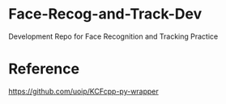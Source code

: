 # Face-Recog-and-Track-Dev
Development Repo for Face Recognition and Tracking Practice

# Reference
https://github.com/uoip/KCFcpp-py-wrapper
